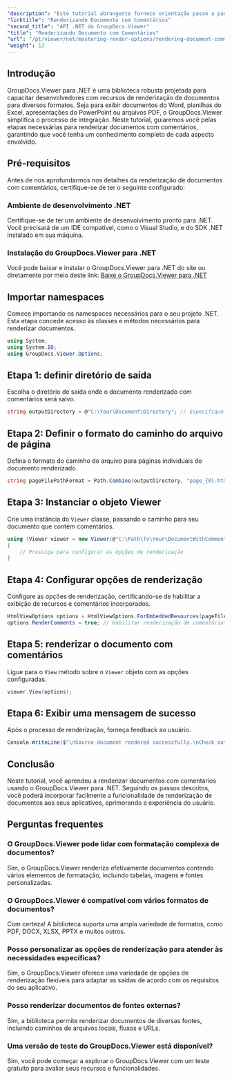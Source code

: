 ```yaml
---
"description": "Este tutorial abrangente fornece orientação passo a passo sobre como renderizar documentos com comentários em aplicativos .NET usando a biblioteca GroupDocs.Viewer."
"linktitle": "Renderizando Documento com Comentários"
"second_title": "API .NET do GroupDocs.Viewer"
"title": "Renderizando Documento com Comentários"
"url": "/pt/viewer/net/mastering-render-options/rendering-document-comments/"
"weight": 13
---
```


## Introdução

GroupDocs.Viewer para .NET é uma biblioteca robusta projetada para capacitar desenvolvedores com recursos de renderização de documentos para diversos formatos. Seja para exibir documentos do Word, planilhas do Excel, apresentações do PowerPoint ou arquivos PDF, o GroupDocs.Viewer simplifica o processo de integração. Neste tutorial, guiaremos você pelas etapas necessárias para renderizar documentos com comentários, garantindo que você tenha um conhecimento completo de cada aspecto envolvido.

## Pré-requisitos
Antes de nos aprofundarmos nos detalhes da renderização de documentos com comentários, certifique-se de ter o seguinte configurado:

### Ambiente de desenvolvimento .NET
Certifique-se de ter um ambiente de desenvolvimento pronto para .NET. Você precisará de um IDE compatível, como o Visual Studio, e do SDK .NET instalado em sua máquina.

### Instalação do GroupDocs.Viewer para .NET
Você pode baixar e instalar o GroupDocs.Viewer para .NET do site ou diretamente por meio deste link:
[Baixe o GroupDocs.Viewer para .NET](https://releases.groupdocs.com/viewer/net/)

## Importar namespaces
Comece importando os namespaces necessários para o seu projeto .NET. Esta etapa concede acesso às classes e métodos necessários para renderizar documentos.

```csharp
using System;
using System.IO;
using GroupDocs.Viewer.Options;
```

## Etapa 1: definir diretório de saída
Escolha o diretório de saída onde o documento renderizado com comentários será salvo.

```csharp
string outputDirectory = @"C:\Your\Document\Directory"; // Especifique o caminho do seu diretório
```

## Etapa 2: Definir o formato do caminho do arquivo de página
Defina o formato do caminho do arquivo para páginas individuais do documento renderizado.

```csharp
string pageFilePathFormat = Path.Combine(outputDirectory, "page_{0}.html");
```

## Etapa 3: Instanciar o objeto Viewer
Crie uma instância do `Viewer` classe, passando o caminho para seu documento que contém comentários.

```csharp
using (Viewer viewer = new Viewer(@"C:\Path\To\Your\DocumentWithComments.docx"))
{
    // Prossiga para configurar as opções de renderização
}
```

## Etapa 4: Configurar opções de renderização
Configure as opções de renderização, certificando-se de habilitar a exibição de recursos e comentários incorporados.

```csharp
HtmlViewOptions options = HtmlViewOptions.ForEmbeddedResources(pageFilePathFormat);
options.RenderComments = true; // Habilitar renderização de comentários
```

## Etapa 5: renderizar o documento com comentários
Ligue para o `View` método sobre o `Viewer` objeto com as opções configuradas.

```csharp
viewer.View(options);
```

## Etapa 6: Exibir uma mensagem de sucesso
Após o processo de renderização, forneça feedback ao usuário.

```csharp
Console.WriteLine($"\nSource document rendered successfully.\nCheck output in {outputDirectory}.");
```

## Conclusão
Neste tutorial, você aprendeu a renderizar documentos com comentários usando o GroupDocs.Viewer para .NET. Seguindo os passos descritos, você poderá incorporar facilmente a funcionalidade de renderização de documentos aos seus aplicativos, aprimorando a experiência do usuário.

## Perguntas frequentes

### O GroupDocs.Viewer pode lidar com formatação complexa de documentos?
Sim, o GroupDocs.Viewer renderiza efetivamente documentos contendo vários elementos de formatação, incluindo tabelas, imagens e fontes personalizadas.

### O GroupDocs.Viewer é compatível com vários formatos de documentos?
Com certeza! A biblioteca suporta uma ampla variedade de formatos, como PDF, DOCX, XLSX, PPTX e muitos outros.

### Posso personalizar as opções de renderização para atender às necessidades específicas?
Sim, o GroupDocs.Viewer oferece uma variedade de opções de renderização flexíveis para adaptar as saídas de acordo com os requisitos do seu aplicativo.

### Posso renderizar documentos de fontes externas?
Sim, a biblioteca permite renderizar documentos de diversas fontes, incluindo caminhos de arquivos locais, fluxos e URLs.

### Uma versão de teste do GroupDocs.Viewer está disponível?
Sim, você pode começar a explorar o GroupDocs.Viewer com um teste gratuito para avaliar seus recursos e funcionalidades.
